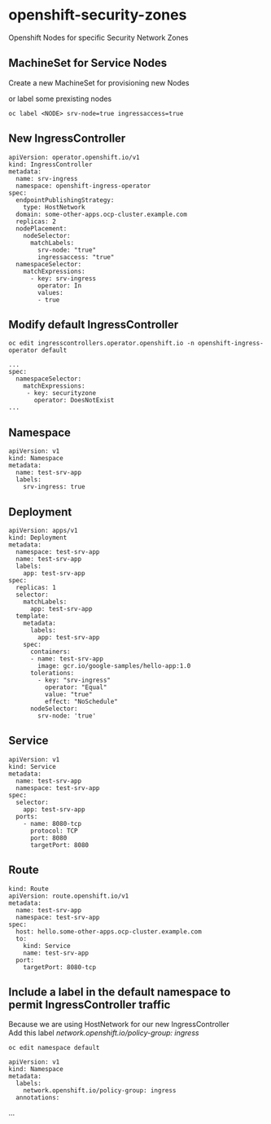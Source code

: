# openshift-security-zones
Openshift Nodes for specific Security Network Zones

## MachineSet for Service Nodes

Create a new MachineSet for provisioning new Nodes
<wip>
  
or label some prexisting nodes

    oc label <NODE> srv-node=true ingressaccess=true

## New IngressController

    apiVersion: operator.openshift.io/v1
    kind: IngressController
    metadata:
      name: srv-ingress
      namespace: openshift-ingress-operator
    spec:
      endpointPublishingStrategy:
        type: HostNetwork
      domain: some-other-apps.ocp-cluster.example.com
      replicas: 2
      nodePlacement:
        nodeSelector:
          matchLabels:
            srv-node: "true"
            ingressaccess: "true"
      namespaceSelector:
        matchExpressions:
          - key: srv-ingress
            operator: In
            values:
            - true
        
        
        

## Modify default IngressController
    oc edit ingresscontrollers.operator.openshift.io -n openshift-ingress-operator default
    
    ...
    spec:
      namespaceSelector:
        matchExpressions:
         - key: securityzone
           operator: DoesNotExist
    ...


 ## Namespace
 
    apiVersion: v1
    kind: Namespace
    metadata:
      name: test-srv-app
      labels:
        srv-ingress: true
 

## Deployment

    apiVersion: apps/v1
    kind: Deployment
    metadata:
      namespace: test-srv-app
      name: test-srv-app
      labels:
        app: test-srv-app
    spec:
      replicas: 1
      selector:
        matchLabels:
          app: test-srv-app
      template:
        metadata:
          labels:
            app: test-srv-app
        spec:
          containers:
          - name: test-srv-app
            image: gcr.io/google-samples/hello-app:1.0
          tolerations:
            - key: "srv-ingress"
              operator: "Equal"
              value: "true"
              effect: "NoSchedule"
          nodeSelector:
            srv-node: 'true'


## Service

    apiVersion: v1
    kind: Service
    metadata:
      name: test-srv-app
      namespace: test-srv-app
    spec:
      selector:
        app: test-srv-app
      ports:
        - name: 8080-tcp
          protocol: TCP
          port: 8080
          targetPort: 8080



## Route
    kind: Route
    apiVersion: route.openshift.io/v1
    metadata:
      name: test-srv-app
      namespace: test-srv-app
    spec:
      host: hello.some-other-apps.ocp-cluster.example.com
      to:
        kind: Service
        name: test-srv-app
      port:
        targetPort: 8080-tcp
        
## Include a label in the default namespace to permit IngressController traffic

Because we are using HostNetwork for our new IngressController\
Add this label _network.openshift.io/policy-group: ingress_

    oc edit namespace default
    
    apiVersion: v1
    kind: Namespace
    metadata:
      labels:
        network.openshift.io/policy-group: ingress
      annotations:
...
